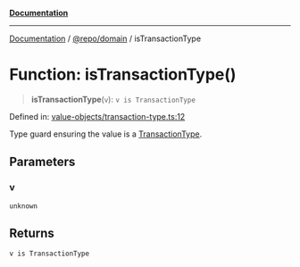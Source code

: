 [**Documentation**](../../../README.md)

***

[Documentation](../../../README.md) / [@repo/domain](../README.md) / isTransactionType

# Function: isTransactionType()

> **isTransactionType**(`v`): `v is TransactionType`

Defined in: [value-objects/transaction-type.ts:12](https://github.com/o3osatoshi/experiment/blob/54ab00df974a3e9f8283fbcd8c611ed1e0274132/packages/domain/src/value-objects/transaction-type.ts#L12)

Type guard ensuring the value is a [TransactionType](../type-aliases/TransactionType.md).

## Parameters

### v

`unknown`

## Returns

`v is TransactionType`
